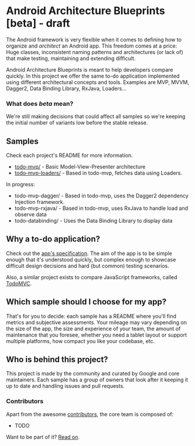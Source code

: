 # Android Architecture Blueprints [beta] - draft

The Android framework is very flexible when it comes to defining how to
organize and <em>architect</em> an Android app. This freedom comes at a price: Huge classes, inconsistent
naming patterns and architectures (or lack of) that make testing, maintaining
and extending difficult.

Android Architecture Blueprints is meant to help developers compare quickly. In
this project we offer the same to-do application implemented using different
architectural concepts and tools. Examples are MVP, MVVM, Dagger2, Data Binding
Library, RxJava, Loaders…

### What does <em>beta</em> mean?

We're still making decisions that could affect all samples so we're keeping the
initial number of variants low before the stable release. 

## Samples

Check each project's README for more information.

  * [todo-mvp/](https://github.com/googlesamples/android-architecture/tree/master/todo-mvp) - Basic Model-View-Presenter architecture
  * [todo-mvp-loaders/](https://github.com/googlesamples/android-architecture/tree/master/todo-mvp-loaders) - Based in todo-mvp, fetches data using Loaders.

In progress:

  * todo-mvp-dagger/ - Based in todo-mvp, uses the Dagger2 dependency Injection
framework.
  * todo-mvp-rxjava/ - Based in todo-mvp, uses RxJava to handle load and observe
data
  * todo-databinding/ - Uses the Data Binding Library to display data

## Why a to-do application?

Check out the <u>app's specification</u>. The aim of the app is to be simple enough that it's understood quickly, but
complex enough to showcase difficult design decisions and hard (but common)
testing scenarios. 

Also, a similar project exists to compare JavaScript frameworks, called [TodoMVC](https://github.com/tastejs/todomvc).

## Which sample should I choose for my app?

That's for you to decide: each sample has a README where you'll find metrics
and subjective assessments. Your mileage may vary depending on the size of the
app, the size and experience of your team, the amount of maintenance that you
foresee, whether you need a tablet layout or support multiple platforms, how
compact you like your codebase, etc.

## Who is behind this project?

This project is made by the community and curated by Google and core
maintainers. Each sample has a group of owners that look after it keeping it up
to date and handling issues and pull requests. 

### Contributors

Apart from the awesome [contributors](https://github.com/googlesamples/android-architecture/contributors), the core team is composed of:

  * TODO

Want to be part of it? [Read on](https://github.com/googlesamples/android-architecture/wiki/Contributions).

